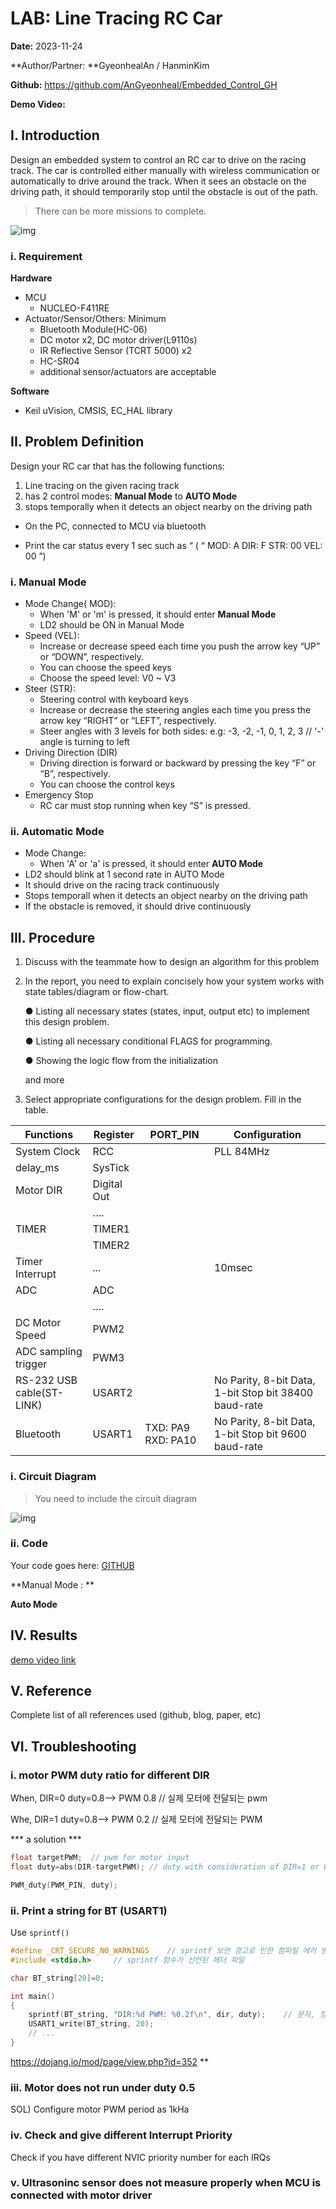 # LAB: Line Tracing RC Car

**Date:** 2023-11-24

**Author/Partner: **GyeonhealAn / HanminKim

**Github:** https://github.com/AnGyeonheal/Embedded_Control_GH

**Demo Video:** 

## I. Introduction

Design an embedded system to control an RC car to drive on the racing track. The car is controlled either manually with wireless communication or automatically to drive around the track. When it sees an obstacle on the driving path, it should temporarily stop until the obstacle is out of the path.

> There can be more missions to complete.

![img](https://424033796-files.gitbook.io/~/files/v0/b/gitbook-x-prod.appspot.com/o/spaces%2F-MgmrEstOHxu62gXxq1t%2Fuploads%2F2anmcAqBTR8yESOPG5Qi%2Fimage.png?alt=media&token=fe7b1120-ff25-49c4-97dc-a7a7202a394a)

### i. Requirement

**Hardware**

- MCU
  - NUCLEO-F411RE
- Actuator/Sensor/Others: Minimum
  - Bluetooth Module(HC-06)
  - DC motor x2, DC motor driver(L9110s)
  - IR Reflective Sensor (TCRT 5000) x2
  - HC-SR04
  - additional sensor/actuators are acceptable

**Software**

- Keil uVision, CMSIS, EC_HAL library

## II. Problem Definition

Design your RC car that has the following functions:

1. Line tracing on the given racing track
2. has 2 control modes: **Manual Mode** to **AUTO Mode**
3. stops temporally when it detects an object nearby on the driving path

- On the PC, connected to MCU via bluetooth

- Print the car status every 1 sec such as “ ( “ MOD: A DIR: F STR: 00 VEL: 00 ”)

### i. Manual Mode

- Mode Change( MOD):
  - When 'M' or 'm' is pressed, it should enter **Manual Mode**
  - LD2 should be ON in Manual Mode
- Speed (VEL):
  - Increase or decrease speed each time you push the arrow key “UP” or “DOWN”, respectively.
  - You can choose the speed keys
  - Choose the speed level: V0 ~ V3
- Steer (STR):
  - Steering control with keyboard keys
  - Increase or decrease the steering angles each time you press the arrow key “RIGHT” or “LEFT”, respectively.
  - Steer angles with 3 levels for both sides: e.g: -3, -2, -1, 0, 1, 2, 3 // '-' angle is turning to left
- Driving Direction (DIR)
  - Driving direction is forward or backward by pressing the key “F” or “B”, respectively.
  - You can choose the control keys
- Emergency Stop
  - RC car must stop running when key “S” is pressed.

### ii. Automatic Mode

- Mode Change:
  - When 'A' or 'a' is pressed, it should enter **AUTO Mode**
- LD2 should blink at 1 second rate in AUTO Mode
- It should drive on the racing track continuously
- Stops temporall when it detects an object nearby on the driving path
- If the obstacle is removed, it should drive continuously

## III. Procedure

1. Discuss with the teammate how to design an algorithm for this problem

2. In the report, you need to explain concisely how your system works with state tables/diagram or flow-chart.

   ● Listing all necessary states (states, input, output etc) to implement this design problem.

   ● Listing all necessary conditional FLAGS for programming.

   ● Showing the logic flow from the initialization

   and more

3. Select appropriate configurations for the design problem. Fill in the table.

| **Functions**             | **Register** | **PORT_PIN**       | **Configuration**                                     |
| ------------------------- | ------------ | ------------------ | ----------------------------------------------------- |
| System Clock              | RCC          |                    | PLL 84MHz                                             |
| delay_ms                  | SysTick      |                    |                                                       |
| Motor DIR                 | Digital Out  |                    |                                                       |
|                           | ….           |                    |                                                       |
| TIMER                     | TIMER1       |                    |                                                       |
|                           | TIMER2       |                    |                                                       |
| Timer Interrupt           | ...          |                    | 10msec                                                |
| ADC                       | ADC          |                    |                                                       |
|                           | ….           |                    |                                                       |
| DC Motor Speed            | PWM2         |                    |                                                       |
| ADC sampling trigger      | PWM3         |                    |                                                       |
| RS-232 USB cable(ST-LINK) | USART2       |                    | No Parity, 8-bit Data, 1-bit Stop bit 38400 baud-rate |
| Bluetooth                 | USART1       | TXD: PA9 RXD: PA10 | No Parity, 8-bit Data, 1-bit Stop bit 9600 baud-rate  |

### i. Circuit Diagram

> You need to include the circuit diagram

![img](https://user-images.githubusercontent.com/38373000/192134563-72f68b29-4127-42ac-b064-2eda95a9a52a.png)

### ii. Code

Your code goes here: [GITHUB](https://github.com/AnGyeonheal/Embedded_Control_GH/tree/main/lab)

**Manual Mode : **



**Auto Mode**

## IV. Results

[demo video link]()

## V. Reference

Complete list of all references used (github, blog, paper, etc)



## VI. Troubleshooting

### i. motor PWM duty ratio for different DIR

When, DIR=0 duty=0.8--> PWM 0.8 // 실제 모터에 전달되는 pwm

Whe, DIR=1 duty=0.8--> PWM 0.2 // 실제 모터에 전달되는 PWM

*** a solution ***

```c
float targetPWM;  // pwm for motor input 
float duty=abs(DIR-targetPWM); // duty with consideration of DIR=1 or 0

PWM_duty(PWM_PIN, duty);
```

### ii. Print a string for BT (USART1)

Use `sprintf()`

```c
#define _CRT_SECURE_NO_WARNINGS    // sprintf 보안 경고로 인한 컴파일 에러 방지
#include <stdio.h>     // sprintf 함수가 선언된 헤더 파일

char BT_string[20]=0;

int main()
{
	sprintf(BT_string, "DIR:%d PWM: %0.2f\n", dir, duty);    // 문자, 정수, 실수를 문자열로 만듦
	USART1_write(BT_string, 20);
	// ...
}
```

https://dojang.io/mod/page/view.php?id=352 **

### iii. Motor does not run under duty 0.5

SOL) Configure motor PWM period as 1kHa

### iv. Check and give different Interrupt Priority

Check if you have different NVIC priority number for each IRQs

### v. Ultrasoninc sensor does not measure properly when MCU is connected with motor driver

```

```

